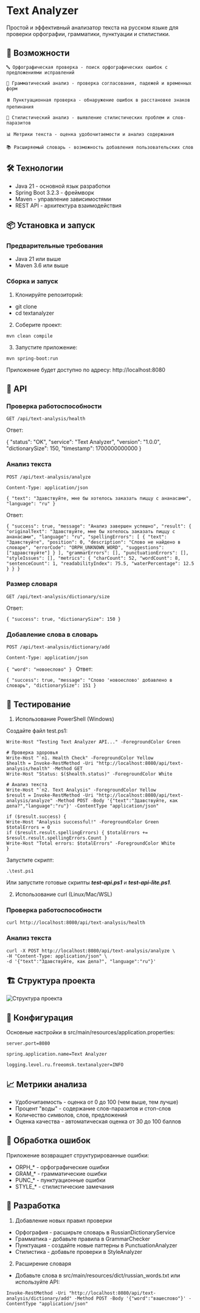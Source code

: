 # Text Analyzer

Простой и эффективный анализатор текста на русском языке для проверки орфографии, грамматики, пунктуации и стилистики.

## 🚀 Возможности

    🔤 Орфографическая проверка - поиск орфографических ошибок с предложениями исправлений

    📝 Грамматический анализ - проверка согласования, падежей и временных форм

    ⏸️ Пунктуационная проверка - обнаружение ошибок в расстановке знаков препинания

    🎨 Стилистический анализ - выявление стилистических проблем и слов-паразитов

    📊 Метрики текста - оценка удобочитаемости и анализ содержания

    📚 Расширяемый словарь - возможность добавления пользовательских слов

## 🛠 Технологии

- Java 21 - основной язык разработки
- Spring Boot 3.2.3 - фреймворк
- Maven - управление зависимостями
- REST API - архитектура взаимодействия

## 📦 Установка и запуск

### Предварительные требования

- Java 21 или выше
- Maven 3.6 или выше

### Сборка и запуск

1. Клонируйте репозиторий:

- git clone <repository-url>
- cd textanalyzer

2. Соберите проект:

`mvn clean compile`

3. Запустите приложение:

`mvn spring-boot:run`

Приложение будет доступно по адресу: http://localhost:8080

## 📡 API

### Проверка работоспособности

`GET /api/text-analysis/health`

Ответ:

{
"status": "OK",
"service": "Text Analyzer",
"version": "1.0.0",
"dictionarySize": 150,
"timestamp": 1700000000000
}

### Анализ текста

`POST /api/text-analysis/analyze`

`Content-Type: application/json`

`{
"text": "Здавствуйте, мне бы хотелось заказать пиццу с ананасами",
"language": "ru"
}`

Ответ:

`{
"success": true,
"message": "Анализ завершен успешно",
"result": {
"originalText": "Здавствуйте, мне бы хотелось заказать пиццу с ананасами",
"language": "ru",
"spellingErrors": [
{
"text": "Здавствуйте",
"position": 0,
"description": "Слово не найдено в словаре",
"errorCode": "ORPH_UNKNOWN_WORD",
"suggestions": ["здравствуйте"]
}
],
"grammarErrors": [],
"punctuationErrors": [],
"styleIssues": [],
"metrics": {
"charCount": 52,
"wordCount": 8,
"sentenceCount": 1,
"readabilityIndex": 75.5,
"waterPercentage": 12.5
}
}
}`

### Размер словаря

`GET /api/text-analysis/dictionary/size`

Ответ:

`{
"success": true,
"dictionarySize": 150
}`

### Добавление слова в словарь

`POST /api/text-analysis/dictionary/add`

`Content-Type: application/json`

`{
"word": "новоеслово"
}
`
Ответ:

`{
"success": true,
"message": "Слово 'новоеслово' добавлено в словарь",
"dictionarySize": 151
}`

## 🧪 Тестирование
1. Использование PowerShell (Windows)

Создайте файл test.ps1:

    Write-Host "Testing Text Analyzer API..." -ForegroundColor Green

    # Проверка здоровья
    Write-Host "`n1. Health Check" -ForegroundColor Yellow
    $health = Invoke-RestMethod -Uri "http://localhost:8080/api/text-analysis/health" -Method GET
    Write-Host "Status: $($health.status)" -ForegroundColor White

    # Анализ текста
    Write-Host "`n2. Text Analysis" -ForegroundColor Yellow
    $result = Invoke-RestMethod -Uri "http://localhost:8080/api/text-analysis/analyze" -Method POST -Body '{"text":"Здавствуйте, как дела?","language":"ru"}' -ContentType "application/json"

    if ($result.success) {
    Write-Host "Analysis successful!" -ForegroundColor Green
    $totalErrors = 0
    if ($result.result.spellingErrors) { $totalErrors += $result.result.spellingErrors.Count }
    Write-Host "Total errors: $totalErrors" -ForegroundColor White
    }

Запустите скрипт:

`.\test.ps1`

Или запустите готовые скрипты _**test-api.ps1**_ и _**test-api-lite.ps1**_. 

2. Использование curl (Linux/Mac/WSL)

### Проверка работоспособности
    curl http://localhost:8080/api/text-analysis/health

### Анализ текста
    curl -X POST http://localhost:8080/api/text-analysis/analyze \
    -H "Content-Type: application/json" \
    -d '{"text":"Здавствуйте, как дела?", "language":"ru"}'

## 🏗 Структура проекта

![Структура проекта](src/main/resources/structure.png)

## 🔧 Конфигурация

Основные настройки в src/main/resources/application.properties:

    server.port=8080

    spring.application.name=Text Analyzer

    logging.level.ru.freeomsk.textanalyzer=INFO

## 📈 Метрики анализа

- Удобочитаемость - оценка от 0 до 100 (чем выше, тем лучше)
- Процент "воды" - содержание слов-паразитов и стоп-слов
- Количество символов, слов, предложений
- Оценка качества - автоматическая оценка от 30 до 100 баллов

## 🐛 Обработка ошибок

Приложение возвращает структурированные ошибки:

- ORPH_* - орфографические ошибки
- GRAM_* - грамматические ошибки
- PUNC_* - пунктуационные ошибки
- STYLE_* - стилистические замечания

## 🤝 Разработка

1. Добавление новых правил проверки

- Орфография - расширьте словарь в RussianDictionaryService
- Грамматика - добавьте правила в GrammarChecker
- Пунктуация - создайте новые паттерны в PunctuationAnalyzer
- Стилистика - добавьте проверки в StyleAnalyzer

2. Расширение словаря
- Добавьте слова в src/main/resources/dict/russian_words.txt или используйте API:

`Invoke-RestMethod -Uri "http://localhost:8080/api/text-analysis/dictionary/add" -Method POST -Body '{"word":"вашеслово"}' -ContentType "application/json"`